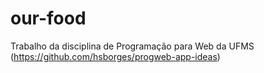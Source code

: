 # our-food
Trabalho da disciplina de Programação para Web da UFMS (https://github.com/hsborges/progweb-app-ideas)

